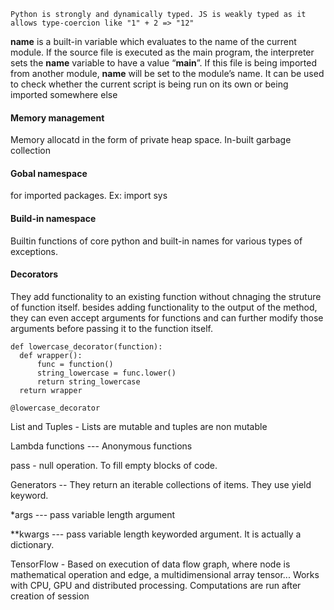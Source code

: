 
``Python is strongly and dynamically typed. JS is weakly typed as it allows type-coercion like "1" + 2 => "12"``


__name__ is a built-in variable which evaluates to the name of the current module. 
If the source file is executed as the main program, the interpreter sets the __name__ variable to have a value “__main__”. If this file is being imported from another module, __name__ will be set to the module’s name.
It can be used to check whether the current script is being run on its own or being imported somewhere else


#### Memory management
  Memory allocatd in the form of private heap space.
  In-built garbage collection 

#### Gobal namespace
  for imported packages. Ex: import sys

#### Build-in namespace
  Builtin functions of core python and built-in names for various types of exceptions.

#### Decorators
  They add functionality to an existing function without chnaging the struture of function itself.
  besides adding functionality to the output of the method, they can even accept arguments for functions
  and can further modify those arguments before passing it to the function itself.

    def lowercase_decorator(function):
      def wrapper():
          func = function()
          string_lowercase = func.lower()
          return string_lowercase
      return wrapper

    @lowercase_decorator 

List and Tuples -
  Lists are mutable and tuples are non mutable

Lambda functions ---
  Anonymous functions

pass - 
  null operation. To fill empty blocks of code.

Generators --
  They return an iterable collections of items. They use yield keyword.

*args ---
  pass variable length argument

**kwargs ---
  pass variable length keyworded argument. It is actually a dictionary.


TensorFlow - 
  Based on execution of data flow graph, where node is mathematical operation and edge, a multidimensional array tensor...
  Works with CPU, GPU and distributed processing.
  Computations are run after creation of session

